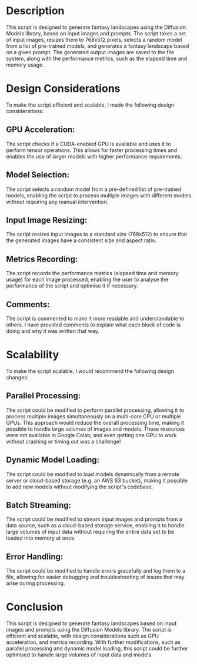 # Description
This script is designed to generate fantasy landscapes using the Diffusion Models library, based on input images and prompts. The script takes a set of input images, resizes them to 768x512 pixels, selects a random model from a list of pre-trained models, and generates a fantasy landscape based on a given prompt. The generated output images are saved to the file system, along with the performance metrics, such as the elapsed time and memory usage.

# Design Considerations
To make the script efficient and scalable, I made the following design considerations:

## GPU Acceleration: 
The script checks if a CUDA-enabled GPU is available and uses it to perform tensor operations. This allows for faster processing times and enables the use of larger models with higher performance requirements.

## Model Selection: 
The script selects a random model from a pre-defined list of pre-trained models, enabling the script to process multiple images with different models without requiring any manual intervention.

## Input Image Resizing:
The script resizes input images to a standard size (768x512) to ensure that the generated images have a consistent size and aspect ratio.

## Metrics Recording:
The script records the performance metrics (elapsed time and memory usage) for each image processed, enabling the user to analyse the performance of the script and optimise it if necessary.

## Comments:
The script is commented to make it more readable and understandable to others. I have provided comments to explain what each block of code is doing and why it was written that way.

# Scalability
To make the script scalable, I would recommend the following design changes:

## Parallel Processing: 
The script could be modified to perform parallel processing, allowing it to process multiple images simultaneously on a multi-core CPU or multiple GPUs. This approach would reduce the overall processing time, making it possible to handle large volumes of images and models. These resources were not available in Google Colab, and even getting one GPU to work without crashing or timing out was a challenge!

## Dynamic Model Loading: 
The script could be modified to load models dynamically from a remote server or cloud-based storage (e.g. an AWS S3 bucket), making it possible to add new models without modifying the script's codebase.

## Batch Streaming:
The script could be modified to stream input images and prompts from a data source, such as a cloud-based storage service, enabling it to handle large volumes of input data without requiring the entire data set to be loaded into memory at once.

## Error Handling: 
The script could be modified to handle errors gracefully and log them to a file, allowing for easier debugging and troubleshooting of issues that may arise during processing.

# Conclusion
This script is designed to generate fantasy landscapes based on input images and prompts using the Diffusion Models library. The script is efficient and scalable, with design considerations such as GPU acceleration, and metrics recording. With further modifications, such as parallel processing and dynamic model loading, this script could be further optimised to handle large volumes of input data and models.
